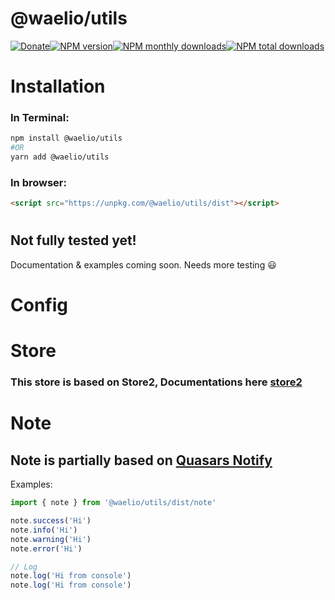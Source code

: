 # @waelio/utils

[![Donate](https://img.shields.io/badge/Donate-PayPal-green.svg?color=blue)](https://paypal.me/waelio?locale.x=en_US)[![NPM version](https://img.shields.io/npm/v/@waelio/utils.svg?label=NPM&color=red)](https://www.npmjs.com/package/@waelio/utils)[![NPM monthly downloads](https://img.shields.io/npm/dm/@waelio/utils.svg?label=Monthly-Downloads)](https://npmjs.org/package/@waelio/utils)[![NPM total downloads](https://img.shields.io/npm/dt/@waelio/utils.svg?label=Total-Download&color=blueviolet)](https://npmjs.org/package/@waelio/utils)

# Installation

### In Terminal:

```bash
npm install @waelio/utils
#OR
yarn add @waelio/utils
```

### In browser:

```html
<script src="https://unpkg.com/@waelio/utils/dist"></script>
```

#

## Not fully tested yet!

Documentation & examples coming soon. Needs more testing 😃

# Config

# Store

### This store is based on Store2, Documentations here [store2](https://www.npmjs.com/package/store2)

#

# Note

## Note is partially based on [Quasars Notify](https://quasar.dev/quasar-plugins/notify)

Examples:

````js
import { note } from '@waelio/utils/dist/note'

note.success('Hi')
note.info('Hi')
note.warning('Hi')
note.error('Hi')

// Log
note.log('Hi from console')
note.log('Hi from console')
````
